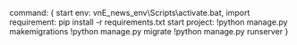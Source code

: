 command: {
    start env: vnE_news_env\Scripts\activate.bat,
    import requirement: pip install -r requirements.txt
    start project:  !python manage.py makemigrations 
                    !python manage.py migrate 
                    !python manage.py runserver
}